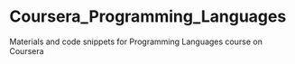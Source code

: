 Coursera_Programming_Languages
==============================

Materials and code snippets for Programming Languages course on Coursera
